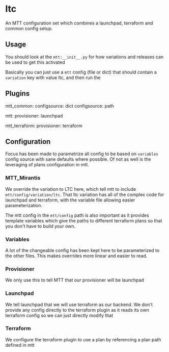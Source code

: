 # ltc

An MTT configuration set which combines a launchpad, terraform and common config
setup.

## Usage

You should look at the `mtt:__init__.py` for how variations and
releases can be used to get this activated

Basically you can just use a `mtt` config (file or dict) that should
contain a `variation` key with value ltc, and then run the

## Plugins

mtt_common:
    configsource: dict
    configsource: path

mtt:
    provisioner: launchpad

mtt_terraform:
    provisioner: terraform

## Configuration

Focus has been made to parametrize all config to be based on `variables` config
source with sane defaults where possible.
Of not as well is the leveraging of plans configuration in mtt.

### MTT_Mirantis

We override the variation to LTC here, which tell mtt to include
`mtt/config/variation/ltc`.  That ltc variation has all of the complex
code for launchpad and terraform, with the variable file allowing easier
parameterization.

The mtt config in the `mtt/config` path is also important as it
provides template variables which give the paths to different terraform plans
so that you don't have to build your own.

### Variables

A lot of the changeable config has been kept here to be parameterized to the
other files.  This makes overrides more linear and easier to read.

### Provisioner

We only use this to tell MTT that our provisioner will be launchpad

### Launchpad

We tell launchpad that we will use terraform as our backend.  We don't provide
any config directly to the terraform plugin as it reads its own terraform config
so we can just directly modify that

### Terraform

We configure the terraform plugin to use a plan by referencing a plan path
defined in mtt
